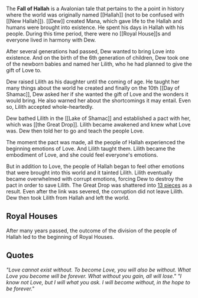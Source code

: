 The **Fall of Hallah** is a Avalonian tale that pertains to the a point in history where the world was originally named [[Hallah]] (not to be confused with [[New Hallah]]). [[Dew]] created Mana, which gave life to the Hallah and humans were brought into existence. He spent his days in Hallah with his people. During this time period, there were no [[Royal House]]s and everyone lived in harmony with Dew. 

After several generations had passed, Dew wanted to bring Love into existence. And on the birth of the 6th generation of children, Dew took one of the newborn babies and named her Lilith, who he had planned to give the gift of Love to.  

Dew raised Lilith as his daughter until the coming of age. He taught her many things about the world he created and finally on the 10th [[Day of Shamac]], Dew asked her if she wanted the gift of Love and the wonders it would bring. He also warned her about the shortcomings it may entail. Even so, Lilith accepted whole-heartedly.

Dew bathed Lilith in the [[Lake of Shamac]] and established a pact with her, which was [[the Great Drop]]. Lilith became awakened and knew what Love was. Dew then told her to go and teach the people Love.

The moment the pact was made, all the people of Hallah experienced the beginning emotions of Love. And Lilith taught them. Lilith became the embodiment of Love, and she could feel everyone's emotions. 

But in addition to Love, the people of Hallah began to feel other emotions that were brought into this world and it tainted Lilith. Lilith eventually became overwhelmed with corrupt emotions, forcing Dew to destroy the pact in order to save Lilith. The Great Drop was shattered into [13 pieces](/wiki/Tears) as a result. Even after the link was severed, the corruption did not leave Lilith. Dew then took Lilith from Hallah and left the world.

## Royal Houses
After many years passed, the outcome of the division of the people of Hallah led to the beginning of Royal Houses.

## Quotes
*"Love cannot exist without. To become Love, you will also be without. What Love you become will be forever. What without you gain, all will lose."*
*"I know not Love, but I will what you ask. I will become without, in the hope to be forever."*